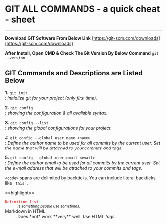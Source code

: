 # GIT ALL COMMANDS - a quick cheat - sheet
---
**Download GIT Software From Below Link**
[https://git-scm.com/downloads](https://git-scm.com/downloads)

**After Install, Open CMD & Check The Git Version By Below Command**
`git --version`
## GIT Commands and Descriptions are Listed Below

**1.** `git init`  
: *initialize git for your project (only first time).*

**2.** `git config`  
: *showing the configuration & all avaliable syntax.*

**3.** `git config --list`  
: *showing the global configurations for your project.*

*4.* `git config --global user.name <name>`  
: *Define the author name to be used for all commits by the current user. Set the name that will be attached to your commits and tags.*

**5.** `git config --global user.email <email>`  
: *Define the author email to be used for all commits by the current user. Set the e-mail address that will be attached to your commits and tags.*

`<code>` spans are delimited by backticks.
You can include literal backticks like `` `this` ``.

==highlight==

<dl>
  <dt><code><span style="color: red;">Definition list</span></code></dt>
  <dd><small><i>Is something people use sometimes.</i></small></dd>

  <dt>Markdown in HTML</dt>
  <dd>Does *not* work **very** well. Use HTML <em>tags</em>.</dd>
</dl>

